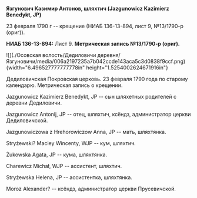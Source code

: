 **Язгунович Казимир Антонов, шляхтич (Jazgunowicz Kazimierz Benedykt,
JP)**

23 февраля 1790 г -- крещение (НИАБ 136-13-894, лист 9, №13/1790-р
(ориг)).

**НИАБ 136-13-894:** Лист 9. **Метрическая запись №13/1790-р (ориг).**

![](./Осовская волость/Дедиловичи деревня/Язгуновичи/media/006a2197235a7b042ccde143aca5c3d0838f9ccf.png){width="6.496527777777778in"
height="1.5254002624671916in"}

Дедиловичская Покровская церковь. 23 февраля 1790 года по старому
календарю. Метрическая запись о крещении.

Jazgunowicz Kazimierz Benedykt, JP -- сын шляхетных родителей с деревни
Дедиловичи.

Jazgunowicz Antonij, JP -- отец, шляхтич, ксёндз, администратор церкви
Дедиловичской.

Jazgunowiczowa z Hrehorowiczow Anna, JP -- мать, шляхтянка.

Stryżewski? Maciey Wincenty, WJP -- кум, шляхтич.

Żukowska Agata, JP -- кума, шляхтянка.

Charewicz Michał, WJP -- ассистент, шляхтич.

Stryżewska Helena, JP -- ассистентка, шляхтянка.

Moroz Alexander? -- ксёндз, администратор церкви Прусевичской.
